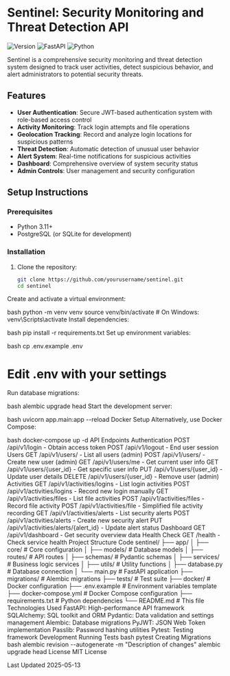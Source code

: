 # Sentinel: Security Monitoring and Threat Detection API

![Version](https://img.shields.io/badge/version-0.1.0-blue)
![FastAPI](https://img.shields.io/badge/FastAPI-0.95.0-green)
![Python](https://img.shields.io/badge/Python-3.11%2B-blue)

Sentinel is a comprehensive security monitoring and threat detection system designed to track user activities, detect suspicious behavior, and alert administrators to potential security threats.

## Features

- **User Authentication**: Secure JWT-based authentication system with role-based access control
- **Activity Monitoring**: Track login attempts and file operations
- **Geolocation Tracking**: Record and analyze login locations for suspicious patterns
- **Threat Detection**: Automatic detection of unusual user behavior
- **Alert System**: Real-time notifications for suspicious activities
- **Dashboard**: Comprehensive overview of system security status
- **Admin Controls**: User management and security configuration

## Setup Instructions

### Prerequisites

- Python 3.11+
- PostgreSQL (or SQLite for development)

### Installation

1. Clone the repository:
   ```bash
   git clone https://github.com/yourusername/sentinel.git
   cd sentinel
Create and activate a virtual environment:

bash
python -m venv venv
source venv/bin/activate  # On Windows: venv\Scripts\activate
Install dependencies:

bash
pip install -r requirements.txt
Set up environment variables:

bash
cp .env.example .env
# Edit .env with your settings
Run database migrations:

bash
alembic upgrade head
Start the development server:

bash
uvicorn app.main:app --reload
Docker Setup
Alternatively, use Docker Compose:

bash
docker-compose up -d
API Endpoints
Authentication
POST /api/v1/login - Obtain access token
POST /api/v1/logout - End user session
Users
GET /api/v1/users/ - List all users (admin)
POST /api/v1/users/ - Create new user (admin)
GET /api/v1/users/me - Get current user info
GET /api/v1/users/{user_id} - Get specific user info
PUT /api/v1/users/{user_id} - Update user details
DELETE /api/v1/users/{user_id} - Remove user (admin)
Activities
GET /api/v1/activities/logins - List login activities
POST /api/v1/activities/logins - Record new login manually
GET /api/v1/activities/files - List file activities
POST /api/v1/activities/files - Record file activity
POST /api/v1/activities/file - Simplified file activity recording
GET /api/v1/activities/alerts - List security alerts
POST /api/v1/activities/alerts - Create new security alert
PUT /api/v1/activities/alerts/{alert_id} - Update alert status
Dashboard
GET /api/v1/dashboard - Get security overview data
Health Check
GET /health - Check service health
Project Structure
Code
sentinel/
├── app/
│   ├── core/             # Core configuration
│   ├── models/           # Database models
│   ├── routes/           # API routes
│   ├── schemas/          # Pydantic schemas
│   ├── services/         # Business logic services
│   ├── utils/            # Utility functions
│   ├── database.py       # Database connection
│   └── main.py           # FastAPI application
├── migrations/           # Alembic migrations
├── tests/                # Test suite
├── docker/               # Docker configuration
├── .env.example          # Environment variables template
├── docker-compose.yml    # Docker Compose configuration
├── requirements.txt      # Python dependencies
└── README.md             # This file
Technologies Used
FastAPI: High-performance API framework
SQLAlchemy: SQL toolkit and ORM
Pydantic: Data validation and settings management
Alembic: Database migrations
PyJWT: JSON Web Token implementation
Passlib: Password hashing utilities
Pytest: Testing framework
Development
Running Tests
bash
pytest
Creating Migrations
bash
alembic revision --autogenerate -m "Description of changes"
alembic upgrade head
License
MIT License

Last Updated
2025-05-13